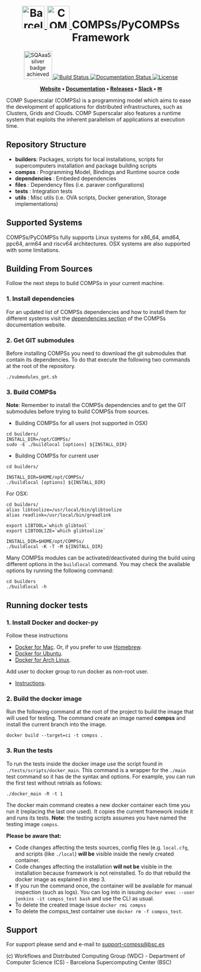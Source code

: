 <!-- LOGOS AND HEADER -->
<h1 align="center">
  <br>
  <a href="https://www.bsc.es/">
    <img src="files/logos/bsc_logo.png" alt="Barcelona Supercomputing Center" height="60px">
  </a>
  <a href="https://www.bsc.es/research-and-development/software-and-apps/software-list/comp-superscalar/">
    <img src="files/logos/COMPSs_logo.png" alt="COMP Superscalar" height="60px">
  </a>
  COMPSs/PyCOMPSs Framework
</h1>

<p align="center">
  <a href='https://eu.badgr.com/public/assertions/DyM-w_V-SEKU64D90AsrEA'>
  <img src='https://api.eu.badgr.io/public/assertions/DyM-w_V-SEKU64D90AsrEA/image' alt="SQAaaS silver badge achieved" height="75px"/>
  </a>
  <a href='https://compss.bsc.es/jenkins/job/COMPSs_Framework_Create_Release/'>
  <img src='https://compss.bsc.es/jenkins/job/COMPSs_Framework_Create_Release/badge/icon' alt="Build Status"/>
  </a>
  <a href='https://compss-doc.readthedocs.io/en/stable/?badge=stable'>
  <img src='https://readthedocs.org/projects/compss-doc/badge/?version=stable' alt='Documentation Status' />
  </a>
  <a href='https://opensource.org/licenses/Apache-2.0'>
  <img src='https://img.shields.io/badge/License-Apache_2.0-blue.svg' alt='License'/>
  </a>
</p>

<p align="center"><b>
    <a href="https://www.bsc.es/research-and-development/software-and-apps/software-list/comp-superscalar/">Website</a> •  
    <a href="https://compss-doc.readthedocs.io/en/latest/">Documentation</a> •
    <a href="https://github.com/bsc-wdc/compss/releasess">Releases</a> •
    <a href="https://bit.ly/bsc-wdc-community">Slack</a> •
    <a href="mailto:support-compss@bsc.es">&#9993</a>
</b></p>

COMP Superscalar (COMPSs) is a programming model which aims to ease the development
of applications for distributed infrastructures, such as Clusters, Grids and Clouds.
COMP Superscalar also features a runtime system that exploits the inherent parallelism
of applications at execution time.

<!-- SOURCES STRUCTURE -->
## Repository Structure

  * **builders**: Packages, scripts for local installations, scripts for supercomputers
   installation and package building scripts
  * **compss** : Programming Model, Bindings and Runtime source code
  * **dependencies** : Embeded dependencies
  * **files** : Dependency files (i.e. paraver configurations)
  * **tests** : Integration tests
  * **utils** : Misc utils (i.e. OVA scripts, Docker generation, Storage implementations)


## Supported Systems

COMPSs/PyCOMPSs fully supports Linux systems for x86_64, amd64, ppc64, arm64 and riscv64 architectures. OSX systems are also supported with some limitations. 


<!-- BUILDING COMPSS -->
## Building From Sources

Follow the next steps to build COMPSs in your current machine.

### 1. Install dependencies

For an updated list of COMPSs dependencies and how to install them for different systems visit the [dependencies section](https://compss-doc.readthedocs.io/en/latest/Sections/01_Installation/01_Dependencies.html) of the COMPSs documentation website.


### 2. Get GIT submodules

Before installing COMPSs you need to download the git submodules that contain its dependencies. To do that execute the following two commands at the root of the repository.

```
./submodules_get.sh
```

### 3. Build COMPSs

**Note**: Remember to install the COMPSs dependencies and to get the GIT submodules before trying to build COMPSs from sources.

* Building COMPSs for all users (not supported in OSX)

```
cd builders/
INSTALL_DIR=/opt/COMPSs/
sudo -E ./buildlocal [options] ${INSTALL_DIR}
```

* Building COMPSs for current user

```
cd builders/

INSTALL_DIR=$HOME/opt/COMPSs/
./buildlocal [options] ${INSTALL_DIR}
```
For OSX:
```
cd builders/
alias libtoolize=/usr/local/bin/glibtoolize
alias readlink=/usr/local/bin/greadlink

export LIBTOOL=`which glibtool`
export LIBTOOLIZE=`which glibtoolize`

INSTALL_DIR=$HOME/opt/COMPSs/
./buildlocal -K -T -M ${INSTALL_DIR}
```


Many COMPSs modules can be activated/deactivated during the build using different options in the `buildlocal` command. You may check the available options by running the following command:

```
cd builders
./buildlocal -h
```

<!-- RUNNING DOCKER TESTS -->
## Running docker tests

### 1. Install Docker and docker-py

Follow these instructions

 - [Docker for Mac](https://store.docker.com/editions/community/docker-ce-desktop-mac). Or, if you prefer to use [Homebrew](https://brew.sh/).
 - [Docker for Ubuntu](https://docs.docker.com/install/linux/docker-ce/ubuntu/#install-docker-ce-1).
 - [Docker for Arch Linux](https://wiki.archlinux.org/index.php/Docker#Installation).

Add user to docker group to run docker as non-root user.

 - [Instructions](https://docs.docker.com/install/linux/linux-postinstall/).


### 2. Build the docker image

Run the following command at the root of the project to build the image that will used for testing. The command create an image named **compss** and install the current branch into the image.

```
docker build --target=ci -t compss .
```


### 3. Run the tests

To run the tests inside the docker image use the script found in `./tests/scripts/docker_main`. This command is a wrapper for the `./main` test command
so it has de the syntax and options. For example, you can run the first test without retrials as follows:

```
./docker_main -R -t 1
```

The docker main command creates a new docker container each time you run it (replacing the last one used). It copies the current framework inside it
and runs its tests. **Note**: the testing scripts assumes you have named the testing image `compss`.

**Please be aware that:**

* Code changes affecting the tests sources, config files (e.g. `local.cfg`, and scripts (like `./local`) __will be__ visible inside the newly created container.
* Code changes affecting the installation __will not be__ visible in the installation because framework is not reinstalled. To do that rebuild the docker image as explained in step 3.
* If you run the command once, the container will be available for manual inspection (such as logs). You can log into in issuing `docker exec --user jenkins -it compss_test bash` and use the CLI as usual.
* To delete the created image issue `docker rmi compss`
* To delete the compss_test container use `docker rm -f compss_test`.


<!-- CONTACT -->
## Support
For support please send and e-mail to support-compss@bsc.es

(c) Workflows and Distributed Computing Group (WDC) - Department of Computer Science (CS) - Barcelona Supercomputing Center (BSC)



